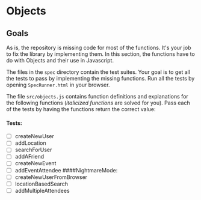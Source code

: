 # Objects

## Goals

As is, the repository is missing code for most of the functions. It's your job
to fix the library by implementing them. In this section, the functions have to do with Objects and their use in Javascript.

The files in the `spec` directory contain the test suites. Your goal is to get all the tests to pass by implementing the missing functions. Run all the tests by opening `SpecRunner.html` in your browser.

The file `src/objects.js` contains function definitions and explanations for the following functions (*italicized functions* are solved for you). Pass each of the tests by having the functions return the correct value:


#### Tests:
- [ ] createNewUser
- [ ] addLocation
- [ ] searchForUser
- [ ] addAFriend
- [ ] createNewEvent
- [ ] addEventAttendee
####NightmareMode:
- [ ] createNewUserFromBrowser
- [ ] locationBasedSearch
- [ ] addMultipleAttendees